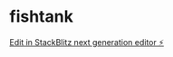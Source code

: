 # fishtank

[Edit in StackBlitz next generation editor ⚡️](https://stackblitz.com/~/github.com/alisterscott/fishtank)